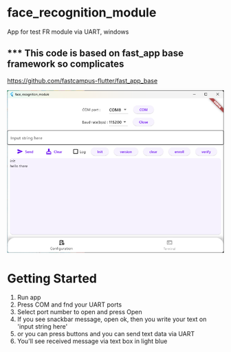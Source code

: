 # face_recognition_module

App for test FR module via UART, windows

## *** This code is based on fast_app base framework so complicates
https://github.com/fastcampus-flutter/fast_app_base

  <img src="face_recognition_module.png" style="zoom:75%;" />

# Getting Started

1. Run app
2. Press COM and fnd your UART ports
3. Select port number to open and press Open
4. If you see snackbar message, open ok, then you write your text on 'input string here'
5. or you can press buttons and you can send text data via UART
6. You'll see received message via text box in light blue
